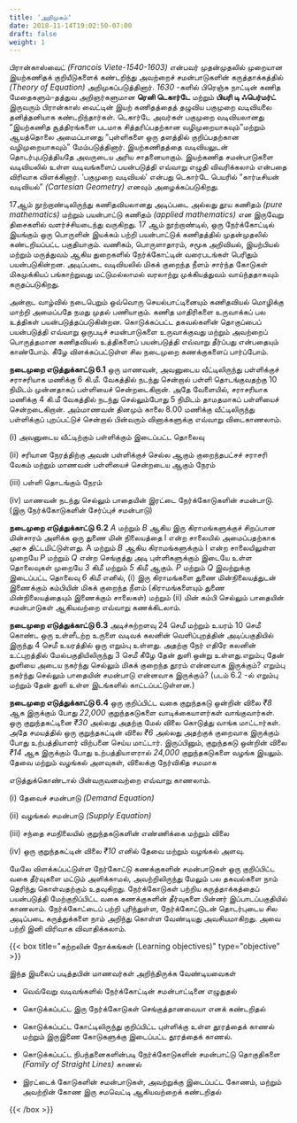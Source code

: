 ```yaml
---
title: 'அறிமுகம்'
date: 2018-11-14T19:02:50-07:00
draft: false
weight: 1
---
```



பிரான்காஸ்வைட் *(Francois Viete-1540-1603)* என்பவர்
முதன்முதலில் முறையான இயற்கணிதக் குறியீடுகளைக் கண்டறிந்து
அவற்றைச் சமன்பாடுகளின் கருத்தாக்கத்தில் *(Theory of Equation)*
அறிமுகப்படுத்தினார். *1630* -களில் பிரெஞ்சு நாட்டின் கணித
மேதைகளும்-தத்துவ அறிஞர்களுமான **ரெனி டெகார்டே** மற்றும்
**பியரி டி ஃபெர்மர்ட்** இருவரும் பிரான்காஸ் வைட்டின் இயற்
கணிதத்தைத் தழுவிய பகுமுறை வடிவியலை தனித்தனியாக
கண்டறிந்தார்கள். டெகார்டே அவர்கள் பகுமுறை வடிவியலானது
“இயற்கணித
சூத்திரங்களை
படமாக
சித்தரிப்பதற்கான
வழிமுறையாகவும்”மற்றும்
ஆயத்தொலை
அமைப்பானது
“புள்ளிகளை ஒரு தளத்தில் குறிப்பதற்கான வழிமுறையாகவும்”
மேம்படுத்தினார். இயற்கணிதத்தை வடிவியலுடன் தொடர்புபடுத்தியதே அவருடைய அரிய
சாதனையாகும். இயற்கணித சமன்பாடுகளை வடிவியலில் உள்ள வடிவங்களைப் பயன்படுத்தி
எவ்வாறு எழுதி விவரிக்கலாம் என்பதை விரிவாக விளக்கினார். ‘பகுமுறை வடிவியல்’ என்பது
டெகார்டே பெயரில் “கார்டீசியன் வடிவியல்” *(Cartesian Geometry)* எனவும் அழைக்கப்படுகிறது.

17ஆம் நூற்றாண்டிலிருந்து கணிதவியலானது அடிப்படை அல்லது தூய கணிதம் *(pure
mathematics)* மற்றும் பயன்பாட்டு கணிதம் *(applied mathematics)* என இருவேறு திசைகளில்
வளர்ச்சியடைந்து வருகிறது. 17 ஆம் நூற்றாண்டில், ஒரு நேர்க்கோட்டில் இயங்கும் ஒரு
பொருளின் இயக்கம் பற்றி பயன்பாட்டுக் கணிதத்தில் முதன்முதலில் கண்டறியப்பட்ட பகுதியாகும்.
வணிகம், பொருளாதாரம், சமூக அறிவியல், இயற்பியல் மற்றும் மருத்துவம் ஆகிய துறைகளில்
நேர்க்கோட்டின் வரைபடங்கள் பெரிதும் பயன்படுகின்றன. அடிப்படை வடிவியலில் மிகக் குறைந்த
நீளம் சார்ந்த கோடுகள் மிகமுக்கியப் பங்காற்றுவது மட்டுமல்லாமல் வரலாற்று முக்கியத்துவம்
வாய்ந்ததாகவும் கருதப்படுகிறது.

அன்றாட வாழ்வில் நடைபெறும் ஒவ்வொரு செயல்பாட்டினையும் கணிதவியல் மொழிக்கு
மாற்றி அமைப்பதே நமது முதல் பணியாகும். கணித மாதிரிகளை உருவாக்கப் பல உத்திகள்
பயன்படுத்தப்படுகின்றன. கொடுக்கப்பட்ட தகவல்களின் தொகுப்பைப் பயன்படுத்தி எவ்வாறு
ஒருபடிச் சமன்பாடுகளை உருவாக்குவது மற்றும் அவற்றைப் பொருத்தமான கணிதவியல்
உத்திகளைப் பயன்படுத்தி எவ்வாறு தீர்ப்பது என்பதையும் காண்போம். கீழே விளக்கப்பட்டுள்ள
சில நடைமுறை கணக்குகளைப் பார்ப்போம்.

**நடைமுறை எடுத்துக்காட்டு 6.1** ஒரு மாணவன், அவனுடைய வீட்டிலிருந்து பள்ளிக்குச் சராசரியாக
மணிக்கு 6 கி.மீ. வேகத்தில் நடந்து சென்றால் பள்ளி தொடங்குவதற்கு 10 நிமிடம் முன்னதாகப்
பள்ளியைச் சென்றடைகிறான். அதே வேளையில், சராசரியாக மணிக்கு 4 கி.மீ வேகத்தில் நடந்து
செல்லும்போது 5 நிமிடம் தாமதமாகப் பள்ளியைச் சென்றடைகிறான். அம்மாணவன் தினமும்
காலை 8.00 மணிக்கு வீட்டிலிருந்து பள்ளிக்குப் புறப்பட்டுச் சென்றால் பின்வரும் வினாக்களுக்கு
எவ்வாறு விடைகாணலாம்.

(i) அவனுடைய வீட்டிற்கும் பள்ளிக்கும் இடைப்பட்ட தொலைவு

(ii) சரியான நேரத்திற்கு அவன் பள்ளிக்குச் செல்ல ஆகும் குறைந்தபட்சச் சராசரி வேகம்
மற்றும் மாணவன் பள்ளியைச் சென்றடைய ஆகும் நேரம்

(iii) பள்ளி தொடங்கும் நேரம்

(iv) மாணவன் நடந்து செல்லும் பாதையின் இரட்டை நேர்க்கோடுகளின் சமன்பாடு.
(இரு நேர்க்கோடுகளின் சேர்ப்புச் சமன்பாடு)

**நடைமுறை எடுத்துக்காட்டு** **6.2**
*A* மற்றும் *B* ஆகிய இரு
கிராமங்களுக்குச் சிறப்பான மின்சாரம் அளிக்க ஒரு துணை மின்
நிலையத்தை l என்ற சாலையில் அமைப்பதற்காக அரசு
திட்டமிட்டுள்ளது. A மற்றும் *B* ஆகிய கிராமங்களுக்கும் l என்ற
சாலையிலுள்ள முறையே *P* மற்றும் *Q* என்ற செங்குத்து அடி
புள்ளிகளுக்கும் இடையே உள்ள தொலைவுகள் முறையே *3* கிமீ
மற்றும் *5* கிமீ ஆகும். *P* மற்றும் *Q* இவற்றுக்கு இடைப்பட்ட தொலைவு
*6* கிமீ எனில், (i) இரு கிராமங்களை துணை மின்நிலையத்துடன் இணைக்கும் கம்பியின் மிகக்
குறைந்த நீளம் (கிராமங்களையும் துணை மின்நிலையத்தையும் இணைக்கும் சாலைகள்) மற்றும்
(ii) மின் கம்பி செல்லும் பாதையின் சமன்பாடுகள் ஆகியவற்றை எவ்வாறு கணக்கிடலாம்.

**நடைமுறை எடுத்துக்காட்டு 6.3** அடிச்சுற்றளவு 24 செமீ மற்றும் உயரம் 10 செமீ கொண்ட ஒரு
உள்ளீடற்ற உருளை வடிவக் கலனின் வெளிப்புறத்தின் அடிப்பகுதியில் இருந்து
4 செமீ உயரத்தில் ஒரு எறும்பு உள்ளது. அதற்கு நேர் எதிரே கலனின் உட்புறத்தில்
மேல்பகுதியிலிருந்து 3 செமீ கீழே தேன் துளி ஒன்று உள்ளது.எறும்பு தேன் துளியை
அடைய நகர்ந்து செல்லும் மிகக் குறைந்த தூரம் என்னவாக இருக்கும்? எறும்பு
நகர்ந்து செல்லும் பாதையின் சமன்பாடு என்னவாக இருக்கும்? (படம் 6.2 -ல் எறும்பு
மற்றும் தேன் துளி உள்ள இடங்களில் காட்டப்பட்டுள்ளன.)

**நடைமுறை எடுத்துக்காட்டு 6.4** ஒரு குறிப்பிட்ட வகை குறுந்தகடு ஒன்றின் விலை
*₹8* ஆக இருக்கும் போது *22,000* குறுந்தகடுகளை வாடிக்கையாளர்கள் வாங்குவார்கள். ஒரு
குறுந்தகட்டினை *₹30* அல்லது அதற்கு மேல் விலை கொடுத்து வாங்க மாட்டார்கள். அதே சமயத்தில்
ஒரு குறுந்தகட்டின் விலை *₹6* அல்லது அதற்குக் குறைவாக இருக்கும் போது உற்பத்தியாளர்
விற்பனை செய்ய மாட்டார். இருப்பினும், குறுந்தகடு ஒன்றின் விலை *₹14* ஆக இருக்கும் போது
உற்பத்தியாளரால் *24,000* குறுந்தகடுகளை வழங்க இயலும். தேவை மற்றும் வழங்கல் அளவுகள்,
விலைக்கு நேர்விகித சமமாக

எடுத்துக்கொண்டால் பின்வருவனவற்றை எவ்வாறு காணலாம்.

(i) தேவைச் சமன்பாடு *(Demand Equation)*

(ii) வழங்கல் சமன்பாடு *(Supply Equation)*

(iii) சந்தை சமநிலையில் குறுந்தகடுகளின் எண்ணிக்கை மற்றும் விலை

(iv) ஒரு குறுந்தகட்டின் விலை *₹10* எனில் தேவை மற்றும் வழங்கல் அளவு.

மேலே விளக்கப்பட்டுள்ள நேர்கோட்டு கணக்குகளின் சமன்பாடுகள் ஒரு குறிப்பிட்ட வகை
தீர்வுகளை மட்டும் அளிக்காமல், அவற்றிலிருந்து மேலும் பல தகவல்களை நாம் தெரிந்து
கொள்வதற்கும் உதவுகிறது. நேர்க்கோடுகள் பற்றிய கருத்தாக்கத்தைப் பயன்படுத்தி மேற்குறிப்பிட்ட
வகை கணக்குகளின் தீர்வுகளை பின்னர் இப்பாடப்பகுதியில் காணலாம். நேர்க்கோட்டைப் பற்றி
புரிந்துள்ள, நேர்க்கோட்டுடன் தொடர்புடைய சில அடிப்படை கருத்துக்களை நாம் அறிந்து
கொள்ள வேண்டியது அவசியமாகிறது. அவை பற்றி இனி விரிவாக விவாதிக்கலாம்.


{{< box title="கற்றலின் நோக்கங்கள் (Learning objectives)" type="objective" >}}

இந்த இயலைப் படித்தபின் மாணவர்கள் அறிந்திருக்க வேண்டியவைகள்

- வெவ்வேறு வடிவங்களில் நேர்க்கோட்டின் சமன்பாட்டினை எழுதுதல்

- கொடுக்கப்பட்ட
இரு
நேர்க்கோடுகள்
செங்குத்தானவையா எனக் கண்டறிதல்

- கொடுக்கப்பட்ட கோட்டிலிருந்து குறிப்பிட்ட புள்ளிக்கு உள்ள தூரத்தைக் காணல்
மற்றும் இருஇணை கோடுகளுக்கு இடைப்பட்ட தூரத்தைக் காணல்.

- கொடுக்கப்பட்ட நிபந்தனைகளின்படி நேர்க்கோடுகளின் சமன்பாட்டு தொகுதிகளை
*(Family of Straight Lines)* காணல்

- இரட்டைக் கோடுகளின் சமன்பாடுகள், அவற்றுக்கு இடைப்பட்ட கோணம், மற்றும்
அவற்றின் கோண இரு சமவெட்டி ஆகியவற்றைக் கண்டறிதல்

{{< /box >}}